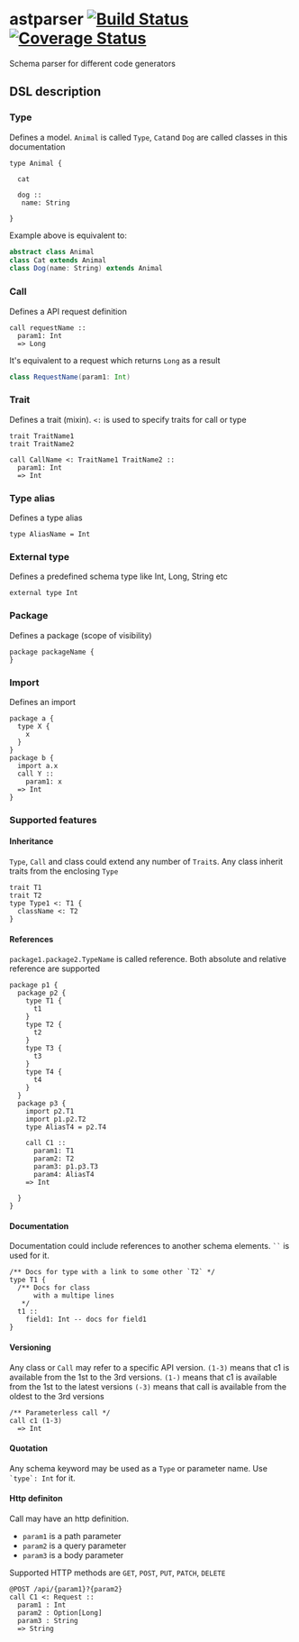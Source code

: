 # astparser [![Build Status](https://travis-ci.org/kardapoltsev/astparser.svg?branch=master)](https://travis-ci.org/kardapoltsev/astparser) [![Coverage Status](https://coveralls.io/repos/github/kardapoltsev/astparser/badge.svg)](https://coveralls.io/github/kardapoltsev/astparser)

Schema parser for different code generators


## DSL description

### Type
Defines a model.
`Animal` is called `Type`, `Cat`and `Dog` are called classes in this documentation
```
type Animal {

  cat

  dog ::
   name: String

}
```
Example above is equivalent to:
```scala
abstract class Animal
class Cat extends Animal
class Dog(name: String) extends Animal
```


### Call
Defines a API request definition
```
call requestName ::
  param1: Int
  => Long
```
It's equivalent to a request which returns `Long` as a result
```scala
class RequestName(param1: Int)
```

### Trait
Defines a trait (mixin). `<:` is used to specify traits for call or type
```
trait TraitName1
trait TraitName2

call CallName <: TraitName1 TraitName2 ::
  param1: Int
  => Int

```

### Type alias
Defines a type alias
```
type AliasName = Int
```

### External type
Defines a predefined schema type like Int, Long, String etc
```
external type Int
```

### Package
Defines a package (scope of visibility)
```
package packageName {
}
```

### Import
Defines an import
```
package a {
  type X {
    x
  }
}
package b {
  import a.x
  call Y ::
    param1: x
  => Int
}
```
### Supported features
#### Inheritance
`Type`, `Call` and class could extend any number of `Trait`s.
Any class inherit traits from the enclosing `Type`
```
trait T1
trait T2
type Type1 <: T1 {
  className <: T2
}
```
#### References
`package1.package2.TypeName` is called reference.
Both absolute and relative reference are supported
```
package p1 {
  package p2 {
    type T1 {
      t1
    }
    type T2 {
      t2
    }
    type T3 {
      t3
    }
    type T4 {
      t4
    }
  }
  package p3 {
    import p2.T1
    import p1.p2.T2
    type AliasT4 = p2.T4

    call C1 ::
      param1: T1
      param2: T2
      param3: p1.p3.T3
      param4: AliasT4
    => Int

  }
}
```
#### Documentation
Documentation could include references to another schema elements.
` `` ` is used for it.
```
/** Docs for type with a link to some other `T2` */
type T1 {
  /** Docs for class
      with a multipe lines
   */
  t1 ::
    field1: Int -- docs for field1
}
```
#### Versioning
Any class or `Call` may refer to a specific API version.
`(1-3)` means that c1 is available from the 1st to the 3rd versions.
`(1-)` means that c1 is available from the 1st to the latest versions
`(-3)` means that call is available from the oldest to the 3rd versions
```
/** Parameterless call */
call c1 (1-3)
  => Int
```
#### Quotation
Any schema keyword may be used as a `Type` or parameter name. 
Use ``` `type`: Int ``` for it.
#### Http definiton
Call may have an http definition.
- `param1` is a path parameter
- `param2` is a query parameter
- `param3` is a body parameter

Supported HTTP methods are `GET`, `POST`, `PUT`, `PATCH`, `DELETE`
```
@POST /api/{param1}?{param2}
call C1 <: Request ::
  param1 : Int
  param2 : Option[Long]
  param3 : String
  => String
```
